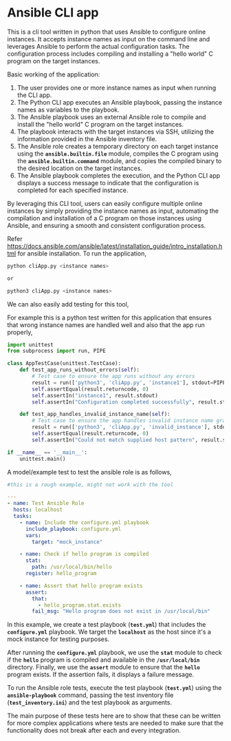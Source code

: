 # Ansible CLI app

This is a cli tool written in python that uses Ansible to configure online instances. It accepts instance names as input on the command line and leverages Ansible to perform the actual configuration tasks. The configuration process includes compiling and installing a "hello world" C program on the target instances.

Basic working of the application:

1. The user provides one or more instance names as input when running the CLI app.
2. The Python CLI app executes an Ansible playbook, passing the instance names as variables to the playbook.
3. The Ansible playbook uses an external Ansible role to compile and install the "hello world" C program on the target instances.
4. The playbook interacts with the target instances via SSH, utilizing the information provided in the Ansible inventory file.
5. The Ansible role creates a temporary directory on each target instance using the **`ansible.builtin.file`** module, compiles the C program using the **`ansible.builtin.command`** module, and copies the compiled binary to the desired location on the target instances.
6. The Ansible playbook completes the execution, and the Python CLI app displays a success message to indicate that the configuration is completed for each specified instance.

By leveraging this CLI tool, users can easily configure multiple online instances by simply providing the instance names as input, automating the compilation and installation of a C program on those instances using Ansible, and ensuring a smooth and consistent configuration process.

Refer https://docs.ansible.com/ansible/latest/installation_guide/intro_installation.html for ansible installation. 
To run the application,

```bash
python cliApp.py <instance names>

or

python3 cliApp.py <instance names>
```

We can also easily add testing for this tool,

For example this is a python test written for this application that ensures that wrong instance names are handled well and also that the app run properly,

```python
import unittest
from subprocess import run, PIPE

class AppTestCase(unittest.TestCase):
    def test_app_runs_without_errors(self):
        # Test case to ensure the app runs without any errors
        result = run(['python3', 'cliApp.py', 'instance1'], stdout=PIPE, stderr=PIPE, text=True)
        self.assertEqual(result.returncode, 0)
        self.assertIn("instance1", result.stdout)
        self.assertIn("Configuration completed successfully", result.stdout)

    def test_app_handles_invalid_instance_name(self):
        # Test case to ensure the app handles invalid instance name gracefully
        result = run(['python3', 'cliApp.py', 'invalid_instance'], stdout=PIPE, stderr=PIPE, text=True)
        self.assertEqual(result.returncode, 0)
        self.assertIn("Could not match supplied host pattern", result.stderr)

if __name__ == '__main__':
    unittest.main()
```

A model/example test to test the ansible role is as follows,

```yaml
#this is a rough example, might not work with the tool

---
- name: Test Ansible Role
  hosts: localhost
  tasks:
    - name: Include the configure.yml playbook
      include_playbook: configure.yml
      vars:
        target: "mock_instance"

    - name: Check if hello program is compiled
      stat:
        path: /usr/local/bin/hello
      register: hello_program

    - name: Assert that hello program exists
      assert:
        that:
          - hello_program.stat.exists
        fail_msg: "Hello program does not exist in /usr/local/bin"
```

In this example, we create a test playbook (**`test.yml`**) that includes the **`configure.yml`** playbook. We target the **`localhost`** as the host since it's a mock instance for testing purposes.

After running the **`configure.yml`** playbook, we use the **`stat`** module to check if the **`hello`** program is compiled and available in the **`/usr/local/bin`** directory. Finally, we use the **`assert`** module to ensure that the **`hello`** program exists. If the assertion fails, it displays a failure message.

To run the Ansible role tests, execute the test playbook (**`test.yml`**) using the **`ansible-playbook`** command, passing the test inventory file (**`test_inventory.ini`**) and the test playbook as arguments.

The main purpose of these tests here are to show that these can be written for more complex applications where tests are needed to make sure that the functionality does not break after each and every integration.

